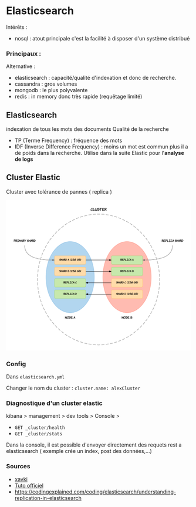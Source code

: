 # Elasticsearch

Intérêts :
- nosql : atout principale c'est la facilité à disposer d'un système distribué

### Principaux :

Alternative :

- elasticsearch : capacité/qualité d'indexation et donc de recherche.
- cassandra : gros volumes
- mongodb : le plus polyvalente
- redis : in memory donc très rapide (requêtage limité)

## Elasticsearch 

indexation de tous les mots des documents
Qualité de la recherche
  -  TP (Terme Frequency) : fréquence des mots
  -  IDF (Inverse Difference Frequency) : moins un mot est commun plus il a de poids dans la recherche.
Utilise dans la suite Elastic pour l'**analyse de logs**

## Cluster Elastic

Cluster avec tolérance de pannes ( replica )

![cluster elsatic](images/elasticClusterReplica.png)

### Config 

Dans `elasticsearch.yml`

Changer le nom du cluster : `cluster.name: alexCluster`

### Diagnostique d'un cluster elastic

kibana > management > dev tools > Console >

- `GET _cluster/health`
- `GET _cluster/stats`

Dans la console, il est possible d'envoyer directement des requets rest a elasticsearch ( exemple crée un index, post des données,...)

### Sources 

- [xavki](https://www.youtube.com/watch?v=_nmDN9nf1Lw)
- [Tuto officiel](https://www.youtube.com/watch?v=gS_nHTWZEJ8)
- https://codingexplained.com/coding/elasticsearch/understanding-replication-in-elasticsearch